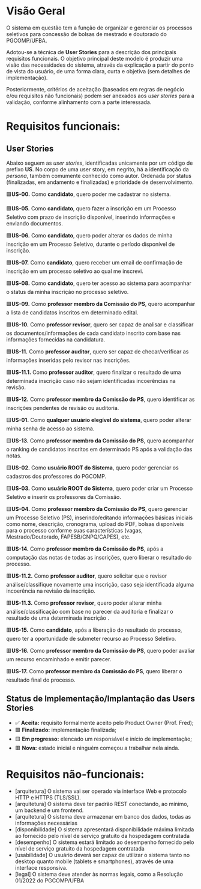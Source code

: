 # Visão Geral

O sistema em questão tem a função de organizar e gerenciar os processos seletivos para concessão de bolsas de mestrado e doutorado do PGCOMP/UFBA.

Adotou-se a técnica de **User Stories** para a descrição dos principais requisitos funcionais. O objetivo principal deste modelo é produzir uma visão das necessidades do sistema, através da explicação a partir do ponto de vista do usuário, de uma forma clara, curta e objetiva (sem detalhes de implementação).

Posteriormente, critérios de aceitação (baseados em regras de negócio e/ou requisitos não funcionais) podem ser anexados aos *user stories* para a validação, conforme alinhamento com a parte interessada.

# Requisitos funcionais:

## User Stories

Abaixo seguem as *user stories*, identificadas unicamente por um código de prefixo **US**. No corpo de uma user story, em negrito, há a identificação da *persona*, também comumente conhecido como autor. Ordenada por status (finalizadas, em andamento e finalizadas) e prioridade de desenvolvimento.

🟩**US-00.** Como **candidato**, quero poder me cadastrar no sistema.

🟩**US-05.** Como **candidato**, quero fazer a inscrição em um Processo Seletivo com prazo de inscrição disponível, inserindo informações e enviando documentos.

🟩**US-06.** Como **candidato**, quero poder alterar os dados de minha inscrição em um Processo Seletivo, durante o período disponível de inscrição.

🟩**US-07.** Como **candidato**, quero receber um email de confirmação de inscrição em um processo seletivo ao qual me inscrevi.

🟩**US-08.** Como **candidato**, quero ter acesso ao sistema para acompanhar o status da minha inscrição no processo seletivo.

🟩**US-09.** Como **professor membro da Comissão do PS**, quero acompanhar a lista de candidatos inscritos em determinado edital.

🟩**US-10.** Como **professor revisor**, quero ser capaz de analisar e classificar os documentos/informações de cada candidato inscrito com base nas informações fornecidas na candidatura.

🟩**US-11.** Como **professor auditor**, quero ser capaz de checar/verificar as informações inseridas pelo revisor nas inscrições. 

  🟩**US-11.1.** Como **professor auditor**, quero finalizar o resultado de uma determinada inscrição caso não sejam identificadas incoerências na revisão.

🟩**US-12.** Como **professor membro da Comissão do PS**, quero identificar as inscrições pendentes de revisão ou auditoria.

🟨**US-01.** Como **qualquer usuário elegível do sistema**, quero poder alterar minha senha de acesso ao sistema.

🟨**US-13.** Como **professor membro da Comissão do PS**, quero acompanhar o ranking de candidatos inscritos em determinado PS após a validação das notas.

🟨**US-02.**  Como **usuário ROOT do Sistema**, quero poder gerenciar os cadastros dos professores do PGCOMP.

🟨**US-03.** Como **usuário ROOT do Sistema**, quero poder criar um Processo Seletivo e inserir os professores da Comissão.

🟨**US-04.** Como **professor membro da Comissão do PS**, quero gerenciar um Processo Seletivo (PS), inserindo/editando informações básicas iniciais como nome, descrição, cronograma, upload do PDF, bolsas disponíveis para o processo conforme suas características (vagas, Mestrado/Doutorado, FAPESB/CNPQ/CAPES), etc.

🟥**US-14.** Como **professor membro da Comissão do PS**, após a computação das notas de todas as inscrições, quero liberar o resultado do processo.

🟥**US-11.2.** Como **professor auditor**, quero solicitar que o revisor análise/classifique novamente uma inscrição, caso seja identificada alguma incoerência na revisão da inscrição.

🟥**US-11.3.** Como **professor revisor**, quero poder alterar minha análise/classificação com base no parecer da auditoria e finalizar o resultado de uma determinada inscrição	.

🟥**US-15.** Como **candidato**, após a liberação do resultado do processo, quero ter a oportunidade de submeter recurso ao Processo Seletivo.

🟥**US-16.** Como **professor membro da Comissão do PS**, quero poder avaliar um recurso encaminhado e emitir parecer.

🟥**US-17.** Como **professor membro da Comissão do PS**, quero liberar o resultado final do processo.

## Status de Implementação/Implantação das Users Stories

* ✅ **Aceita:**                  requisito formalmente aceito pelo Product Owner (Prof. Fred);
* 🟩 **Finalizado:**              implementação finalizada;
* 🟨 **Em progresso:**            elencado um responsável e início de implementação;
* 🟥 **Nova:**                    estado inicial e ninguém começou a trabalhar nela ainda.

# Requisitos não-funcionais:
 
- [arquitetura] O sistema vai ser operado via interface Web e protocolo HTTP e HTTPS (TLS/SSL).
- [arquitetura] O sistema deve ter padrão REST conectando, ao mínimo, um backend e um frontend.
- [arquitetura] O sistema deve armazenar em banco dos dados, todas as informações necessárias
- [disponibilidade] O sistema apresentará disponibilidade máxima limitada ao fornecido pelo nível de serviço gratuito da hospedagem contratada
- [desempenho] O sistema estará limitado ao desempenho fornecido pelo nível de serviço gratuito da hospedagem contratada
- [usabilidade] O usuário deverá ser capaz de utilizar o sistema tanto no desktop quanto mobile (tablets e smartphones), através de uma interface responsiva.
- [legal] O sistema deve atender às normas legais, como a Resolução 01/2022 do PGCOMP/UFBA
